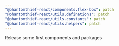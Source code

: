 ```yaml
---
"@phantomthief-react/components.flex-box": patch
"@phantomthief-react/utils.definations": patch
"@phantomthief-react/utils.constants": patch
"@phantomthief-react/utils.helpers": patch
---
```


Release some first components and packages
